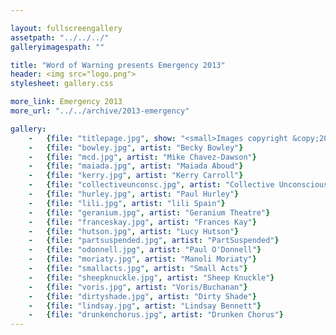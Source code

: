 ```yaml
---

layout: fullscreengallery
assetpath: "../../../"
galleryimagespath: ""

title: "Word of Warning presents Emergency 2013"
header: <img src="logo.png">
stylesheet: gallery.css

more_link: Emergency 2013
more_url: "../../archive/2013-emergency"

gallery:
    -   {file: "titlepage.jpg", show: "<small>Images copyright &copy;2013 Word of Warning</small>"}
    -   {file: "bowley.jpg", artist: "Becky Bowley"}
    -   {file: "mcd.jpg", artist: "Mike Chavez-Dawson"}
    -   {file: "maiada.jpg", artist: "Maiada Aboud"}
    -   {file: "kerry.jpg", artist: "Kerry Carroll"}
    -   {file: "collectiveunconsc.jpg", artist: "Collective Unconscious"}
    -   {file: "hurley.jpg", artist: "Paul Hurley"}
    -   {file: "lili.jpg", artist: "lili Spain"}
    -   {file: "geranium.jpg", artist: "Geranium Theatre"}
    -   {file: "franceskay.jpg", artist: "Frances Kay"}
    -   {file: "hutson.jpg", artist: "Lucy Hutson"}
    -   {file: "partsuspended.jpg", artist: "PartSuspended"}
    -   {file: "odonnell.jpg", artist: "Paul O'Donnell"}
    -   {file: "moriaty.jpg", artist: "Manoli Moriaty"}
    -   {file: "smallacts.jpg", artist: "Small Acts"}
    -   {file: "sheepknuckle.jpg", artist: "Sheep Knuckle"}
    -   {file: "voris.jpg", artist: "Voris/Buchanan"} 
    -   {file: "dirtyshade.jpg", artist: "Dirty Shade"}
    -   {file: "lindsay.jpg", artist: "Lindsay Bennett"}
    -   {file: "drunkenchorus.jpg", artist: "Drunken Chorus"}
---
```

